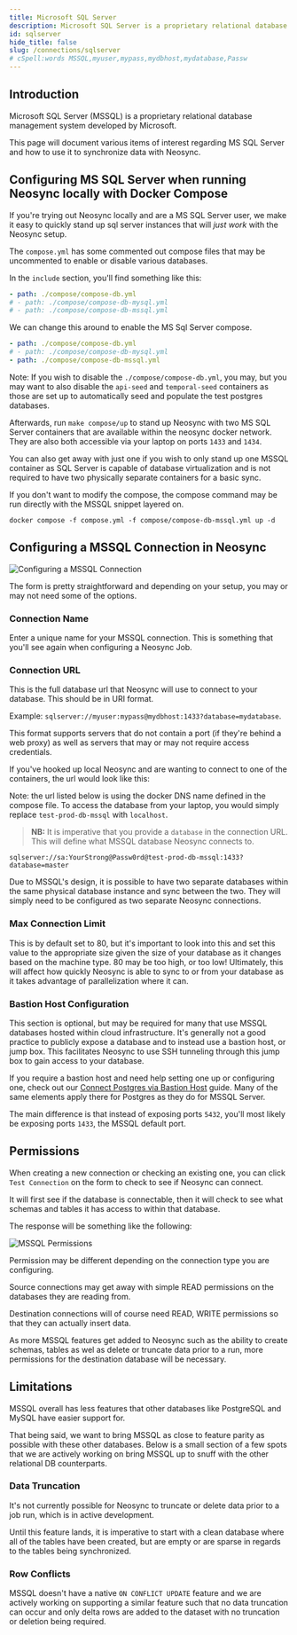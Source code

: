 ```yaml
---
title: Microsoft SQL Server
description: Microsoft SQL Server is a proprietary relational database management system developed by Microsoft.
id: sqlserver
hide_title: false
slug: /connections/sqlserver
# cSpell:words MSSQL,myuser,mypass,mydbhost,mydatabase,Passw
---
```


## Introduction

Microsoft SQL Server (MSSQL) is a proprietary relational database management system developed by Microsoft.

This page will document various items of interest regarding MS SQL Server and how to use it to synchronize data with Neosync.

## Configuring MS SQL Server when running Neosync locally with Docker Compose

If you're trying out Neosync locally and are a MS SQL Server user, we make it easy to quickly stand up sql server instances
that will _just work_ with the Neosync setup.

The `compose.yml` has some commented out compose files that may be uncommented to enable or disable various databases.

In the `include` section, you'll find something like this:

```yml
- path: ./compose/compose-db.yml
# - path: ./compose/compose-db-mysql.yml
# - path: ./compose/compose-db-mssql.yml
```

We can change this around to enable the MS Sql Server compose.

```yml
- path: ./compose/compose-db.yml
# - path: ./compose/compose-db-mysql.yml
- path: ./compose/compose-db-mssql.yml
```

Note: If you wish to disable the `./compose/compose-db.yml`, you may, but you may want to also disable the `api-seed` and `temporal-seed` containers as those are set up to automatically seed and populate the test postgres databases.

Afterwards, run `make compose/up` to stand up Neosync with two MS SQL Server containers that are available within the neosync docker network.
They are also both accessible via your laptop on ports `1433` and `1434`.

You can also get away with just one if you wish to only stand up one MSSQL container as SQL Server is capable of database virtualization and is not required to have two physically separate containers for a basic sync.

If you don't want to modify the compose, the compose command may be run directly with the MSSQL snippet layered on.

```console
docker compose -f compose.yml -f compose/compose-db-mssql.yml up -d
```

## Configuring a MSSQL Connection in Neosync

![Configuring a MSSQL Connection](/img/mssql-connection.png)

The form is pretty straightforward and depending on your setup, you may or may not need some of the options.

### Connection Name

Enter a unique name for your MSSQL connection. This is something that you'll see again when configuring a Neosync Job.

### Connection URL

This is the full database url that Neosync will use to connect to your database. This should be in URI format.

Example: `sqlserver://myuser:mypass@mydbhost:1433?database=mydatabase`.

This format supports servers that do not contain a port (if they're behind a web proxy) as well as servers that may or may not require access credentials.

If you've hooked up local Neosync and are wanting to connect to one of the containers, the url would look like this:

Note: the url listed below is using the docker DNS name defined in the compose file.
To access the database from your laptop, you would simply replace `test-prod-db-mssql` with `localhost`.

> **NB:** It is imperative that you provide a `database` in the connection URL. This will define what MSSQL database Neosync connects to.

```
sqlserver://sa:YourStrong@Passw0rd@test-prod-db-mssql:1433?database=master
```

Due to MSSQL's design, it is possible to have two separate databases within the same physical database instance and sync between the two. They will simply need to be configured as two separate Neosync connections.

### Max Connection Limit

This is by default set to 80, but it's important to look into this and set this value to the appropriate size given the size of your database as it changes based on the machine type. 80 may be too high, or too low! Ultimately, this will affect how quickly Neosync is able to sync to or from your database as it takes advantage of parallelization where it can.

### Bastion Host Configuration

This section is optional, but may be required for many that use MSSQL databases hosted within cloud infrastructure.
It's generally not a good practice to publicly expose a database and to instead use a bastion host, or jump box. This facilitates Neosync to use SSH tunneling through this jump box to gain access to your database.

If you require a bastion host and need help setting one up or configuring one, check out our [Connect Postgres via Bastion Host](/guides/connect-private-postgres-via-bastion-host) guide. Many of the same elements apply there for Postgres as they do for MSSQL Server.

The main difference is that instead of exposing ports `5432`, you'll most likely be exposing ports `1433`, the MSSQL default port.

## Permissions

When creating a new connection or checking an existing one, you can click `Test Connection` on the form to check to see if Neosync can connect.

It will first see if the database is connectable, then it will check to see what schemas and tables it has access to within that database.

The response will be something like the following:

![MSSQL Permissions](/img/mssql-permissions.png)

Permission may be different depending on the connection type you are configuring.

Source connections may get away with simple READ permissions on the databases they are reading from.

Destination connections will of course need READ, WRITE permissions so that they can actually insert data.

As more MSSQL features get added to Neosync such as the ability to create schemas, tables as wel as delete or truncate data prior to a run, more permissions for the destination database will be necessary.

## Limitations

MSSQL overall has less features that other databases like PostgreSQL and MySQL have easier support for.

That being said, we want to bring MSSQL as close to feature parity as possible with these other databases.
Below is a small section of a few spots that we are actively working on bring MSSQL up to snuff with the other relational DB counterparts.

### Data Truncation

It's not currently possible for Neosync to truncate or delete data prior to a job run, which is in active development.

Until this feature lands, it is imperative to start with a clean database where all of the tables have been created, but are empty or are sparse in regards to the tables being synchronized.

### Row Conflicts

MSSQL doesn't have a native `ON CONFLICT UPDATE` feature and we are actively working on supporting a similar feature such that no data truncation can occur and only delta rows are added to the dataset with no truncation or deletion being required.
